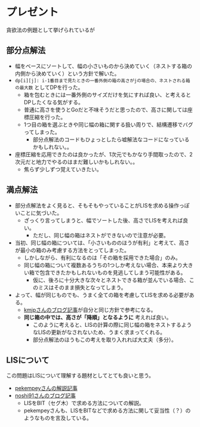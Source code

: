# プレゼント

貪欲法の例題として挙げられているが

## 部分点解法

- 幅をベースにソートして、幅の小さいものから決めていく（ネストする箱の内側から決めていく）という方針で解いた。
- `dp[i][j]: i-1番目まで見たときの一番外側の箱の高さがjの場合の、ネストされる箱の最大数` としてDPを行った。
  - 箱を包むときには一番外側のサイズだけを気にすれば良い、と考えるとDPしたくなる気がする。
  - 普通に高さを使うとGoだと不味そうだと思ったので、高さに関しては座標圧縮を行った。
  - 1つ目の箱を選ぶときや同じ幅の箱に関する扱い周りで、結構遷移でバグってしまった。
    - 部分点解法のコードもひょっとしたら嘘解法なコードになっているかもしれない。。
- 座標圧縮を応用できたのは良かったが、1次元でもかなり手間取ったので、2次元だと地力でやるのはまだ難しいかもしれない。。
  - 焦らず少しずつ覚えていきたい。

## 満点解法

- 部分点解法をよく見ると、そもそもやっていることがLISを求める操作っぽいことに気づいた。
  - ざっくり言ってしまうと、幅でソートした後、高さでLISを考えれば良い。
    - ただし、同じ幅の箱はネストができないので注意が必要。
- 当初、同じ幅の箱については、「小さいもののほうが有利」と考えて、高さが最小の箱のみ考慮する方法をとってしまった。
  - しかしながら、有利になるのは「その箱を採用できた場合」のみ。
  - 同じ幅の箱について複数あるうちの1つしか考えない場合、本来より大きい箱で包含できたかもしれないものを見逃してしまう可能性がある。
    - 仮に、後ろに十分大きな次々とネストできる箱が並んでいる場合、このミスはそのまま損失となってしまう。
- よって、幅が同じものでも、うまく全ての箱を考慮してLISを求める必要がある。
  - [kmjpさんのブログ記事](http://kmjp.hatenablog.jp/entry/2016/05/29/0900)が自分と同じ方針で参考になる。
  - **同じ箱の中では、高さが「降順」となるように** 考えれば良い。
    - このように考えると、LISの計算の際に同じ幅の箱をネストするようなLISの更新がなされないため、うまく求まってくれる。
    - 部分点解法のほうもこの考えを取り入れれば大丈夫（多分）。

## LISについて

この問題はLISについて理解する題材としてとても良いと思う。

- [pekempeyさんの解説記事](https://pekempey.hatenablog.com/entry/2016/05/29/132404)
- [noshi91さんのブログ記事](http://noshi91.hatenablog.com/entry/2018/02/03/204950)
  - LISをBIT（セグ木）で求める方法についての解説。
  - pekempeyさんも、LISをBITなどで求める方法に関して妥当性（？）のようなものを言及している。
